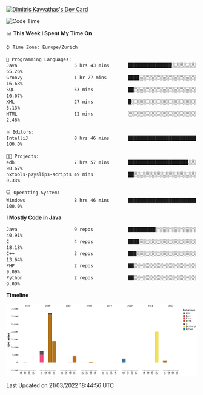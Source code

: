 <a href="https://app.daily.dev/JimR21"><img src="https://api.daily.dev/devcards/1a6ea627b9cf4de4a4f1b5f5cac8c85e.png?r=t8i" width="400" alt="Dimitris Kavvathas's Dev Card"/></a>

<!--START_SECTION:waka-->
![Code Time](http://img.shields.io/badge/Code%20Time-3%2C404%20hrs%2043%20mins-blue)

📊 **This Week I Spent My Time On** 

```text
⌚︎ Time Zone: Europe/Zurich

💬 Programming Languages: 
Java                     5 hrs 43 mins       ████████████████░░░░░░░░░   65.26% 
Groovy                   1 hr 27 mins        ████░░░░░░░░░░░░░░░░░░░░░   16.68% 
SQL                      53 mins             ██░░░░░░░░░░░░░░░░░░░░░░░   10.07% 
XML                      27 mins             █░░░░░░░░░░░░░░░░░░░░░░░░   5.13% 
HTML                     12 mins             ░░░░░░░░░░░░░░░░░░░░░░░░░   2.46%

🔥 Editors: 
IntelliJ                 8 hrs 46 mins       █████████████████████████   100.0%

🐱‍💻 Projects: 
edh                      7 hrs 57 mins       ██████████████████████░░░   90.67% 
nxtools-payslips-scripts 49 mins             ██░░░░░░░░░░░░░░░░░░░░░░░   9.33%

💻 Operating System: 
Windows                  8 hrs 46 mins       █████████████████████████   100.0%

```

**I Mostly Code in Java** 

```text
Java                     9 repos             ██████████░░░░░░░░░░░░░░░   40.91% 
C                        4 repos             ████░░░░░░░░░░░░░░░░░░░░░   18.18% 
C++                      3 repos             ███░░░░░░░░░░░░░░░░░░░░░░   13.64% 
PHP                      2 repos             ██░░░░░░░░░░░░░░░░░░░░░░░   9.09% 
Python                   2 repos             ██░░░░░░░░░░░░░░░░░░░░░░░   9.09%

```


**Timeline**

![Chart not found](https://raw.githubusercontent.com/JimR21/JimR21/master/charts/bar_graph.png) 


 Last Updated on 21/03/2022 18:44:56 UTC
<!--END_SECTION:waka-->

<!--
**JimR21/JimR21** is a ✨ _special_ ✨ repository because its `README.md` (this file) appears on your GitHub profile.

Here are some ideas to get you started:

- 🔭 I’m currently working on ...
- 🌱 I’m currently learning ...
- 👯 I’m looking to collaborate on ...
- 🤔 I’m looking for help with ...
- 💬 Ask me about ...
- 📫 How to reach me: ...
- 😄 Pronouns: ...
- ⚡ Fun fact: ...
-->
